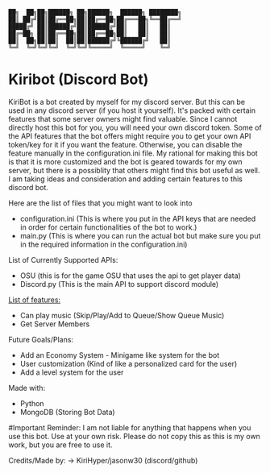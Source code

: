    ██╗  ██╗██╗██████╗ ██╗██████╗  ██████╗ ████████╗
    ██║ ██╔╝██║██╔══██╗██║██╔══██╗██╔═══██╗╚══██╔══╝
    █████╔╝ ██║██████╔╝██║██████╔╝██║   ██║   ██║   
    ██╔═██╗ ██║██╔══██╗██║██╔══██╗██║   ██║   ██║   
    ██║  ██╗██║██║  ██║██║██████╔╝╚██████╔╝   ██║   
    ╚═╝  ╚═╝╚═╝╚═╝  ╚═╝╚═╝╚═════╝  ╚═════╝    ╚═╝   
                                                                          

# Kiribot (Discord Bot)

KiriBot is a bot created by myself for my discord server. But this can be used in any discord server (if you host it yourself). It's packed with certain features that some server owners might find valuable. Since I cannot directly host this bot for you, you will need your own discord token. Some of the API features that the bot offers might require you to get your own API token/key for it if you want the feature. Otherwise, you can disable the feature manually in the configuration.ini file. My rational for making this bot is that it is more customized and the bot is geared towards for my own server, but there is a possiblity that others might find this bot useful as well. I am taking ideas and consideration and adding certain features to this discord bot.

Here are the list of files that you might want to look into
- configuration.ini (This is where you put in the API keys that are needed in order for certain functionalities of the bot to work.)
- main.py (This is where you can run the actual bot but make sure you put in the required information in the configuration.ini)

List of Currently Supported APIs:
- OSU (this is for the game OSU that uses the api to get player data)
- Discord.py (This is the main API to support discord module)

<u> List of features: </u>
- Can play music (Skip/Play/Add to Queue/Show Queue Music)
- Get Server Members

Future Goals/Plans:
- Add an Economy System - Minigame like system for the bot
- User customization (Kind of like a personalized card for the user)
- Add a level system for the user

Made with:
- Python
- MongoDB (Storing Bot Data)

#Important Reminder: I am not liable for anything that happens when you use this bot. Use at your own risk. Please do not copy this as this is my own work, but you are free to use it.

Credits/Made by:
-> KiriHyper/jasonw30 (discord/github)

